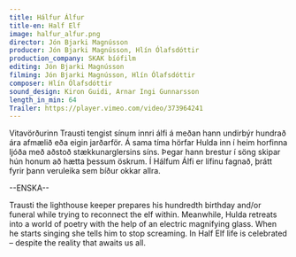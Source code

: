 ```yaml
---
title: Hálfur Álfur
title-en: Half Elf
image: halfur_alfur.png
director: Jón Bjarki Magnússon
producer: Jón Bjarki Magnússon, Hlín Ólafsdóttir
production_company: SKAK bíófilm
editing: Jón Bjarki Magnússon
filming: Jón Bjarki Magnússon, Hlín Ólafsdóttir
composer: Hlín Ólafsdóttir
sound_design: Kiron Guidi, Arnar Ingi Gunnarsson
length_in_min: 64
Trailer: https://player.vimeo.com/video/373964241
---
```

Vitavörðurinn Trausti tengist sínum innri álfi á meðan hann undirbýr hundrað ára afmælið eða eigin jarðarför. Á sama tíma hörfar Hulda inn í heim horfinna ljóða með aðstoð stækkunarglersins síns. Þegar hann brestur í söng skipar hún honum að hætta þessum öskrum. Í Hálfum Álfi er lífinu fagnað, þrátt fyrir þann veruleika sem bíður okkar allra.



\--ENSKA--

Trausti the lighthouse keeper prepares his hundredth birthday and/or funeral while trying to reconnect the elf within. Meanwhile, Hulda retreats into a world of poetry with the help of an electric magnifying glass. When he starts singing she tells him to stop screaming. In Half Elf life is celebrated – despite the reality that awaits us all.